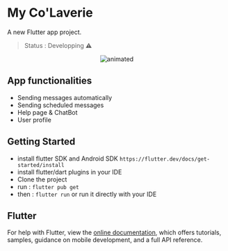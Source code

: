 # My Co'Laverie

A new Flutter app project.

> Status : Developping ⚠️

<p align="center">
  <img src="https://user-images.githubusercontent.com/74957551/125346000-82bdbf80-e359-11eb-98b6-cb1599198424.gif" alt="animated" />
</p>

## App functionalities

- Sending messages automatically
- Sending scheduled messages
- Help page & ChatBot
- User profile

## Getting Started

- install flutter SDK and Android SDK
 `https://flutter.dev/docs/get-started/install`
- install flutter/dart plugins in your IDE
- Clone the project
- run :
`flutter pub get`
- then :
`flutter run`
	or
run it directly with your IDE

## Flutter

For help with Flutter, view the
[online documentation](https://flutter.dev/docs), which offers tutorials,
samples, guidance on mobile development, and a full API reference.
